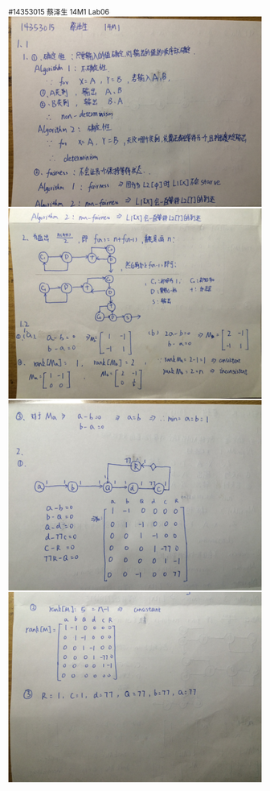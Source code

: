 #14353015	蔡泽生	14M1	Lab06	  
![Image text](https://raw.githubusercontent.com/smie14353015/ES2016_14353015/master/img-folder/img_lab6_1.JPG)  
![Image text](https://raw.githubusercontent.com/smie14353015/ES2016_14353015/master/img-folder/img_lab6_2.JPG)  
![Image text](https://raw.githubusercontent.com/smie14353015/ES2016_14353015/master/img-folder/img_lab6_3.JPG)  
![Image text](https://raw.githubusercontent.com/smie14353015/ES2016_14353015/master/img-folder/img_lab6_4.JPG)  